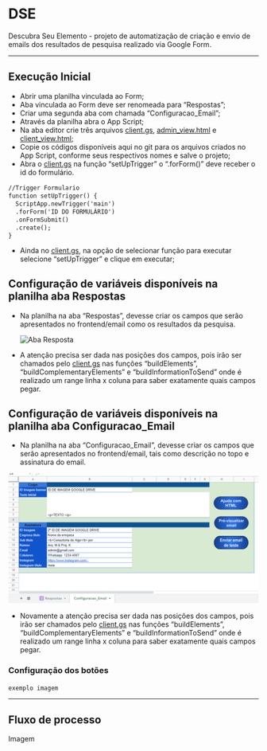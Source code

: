 # DSE

Descubra Seu Elemento - projeto de automatização de criação e envio de emails dos resultados de pesquisa realizado via Google Form.

----------------
## Execução Inicial

- Abrir uma planilha vinculada ao Form; 
- Aba vinculada ao Form deve ser renomeada para “Respostas”;
- Criar uma segunda aba com chamada “Configuracao_Email”;
- Através da planilha abra o App Script;
- Na aba editor crie três arquivos [client.gs], [admin_view.html] e [client_view.html];
- Copie os códigos disponíveis aqui no git para os arquivos criados no App Script, conforme seus respectivos nomes e salve o projeto;  
- Abra o [client.gs]  na função “setUpTrigger” o “.forForm()” deve receber o id do formulário.

~~~JS
//Trigger Formulario
function setUpTrigger() {
  ScriptApp.newTrigger('main')
  .forForm('ID DO FORMULÁRIO')
  .onFormSubmit()
  .create();
} 
~~~

- Ainda no [client.gs], na opção de selecionar função para executar selecione  “setUpTrigger” e clique em executar;

## Configuração de variáveis disponíveis na planilha aba Respostas

- Na planilha na aba “Respostas”, devesse criar os campos que serão apresentados no frontend/email como os resultados da pesquisa.

  ![Aba Resposta](DSE\images\img_aba_respostas.PNG) 

- A atenção precisa ser dada nas posições dos campos, pois irão ser chamados pelo  [client.gs] nas funções “buildElements”, “buildComplementaryElements” e “buildInformationToSend” onde é realizado um range linha x coluna para saber exatamente quais campos pegar. 

## Configuração de variáveis disponíveis na planilha aba Configuracao_Email

- Na planilha na aba “Configuracao_Email”, devesse criar os campos que serão apresentados no frontend/email, tais como descrição no topo e assinatura do email.

![Aba Configuração Email](images\img_aba_configuracao_email.PNG) 

- Novamente a atenção precisa ser dada nas posições dos campos, pois irão ser chamados pelo  [client.gs] nas funções “buildElements”, “buildComplementaryElements” e “buildInformationToSend” onde é realizado um range linha x coluna para saber exatamente quais campos pegar. 
### Configuração dos botões 
	exemplo imagem
------------------
## Fluxo de processo

Imagem


[client.gs]: https://github.com/HidaiSilva/DSE/blob/main/gs/client.gs

[client_view.html]: https://github.com/HidaiSilva/DSE/blob/main/view/client_view.html

[admin_view.html]: https://github.com/HidaiSilva/DSE/blob/main/view/admin_view.html

